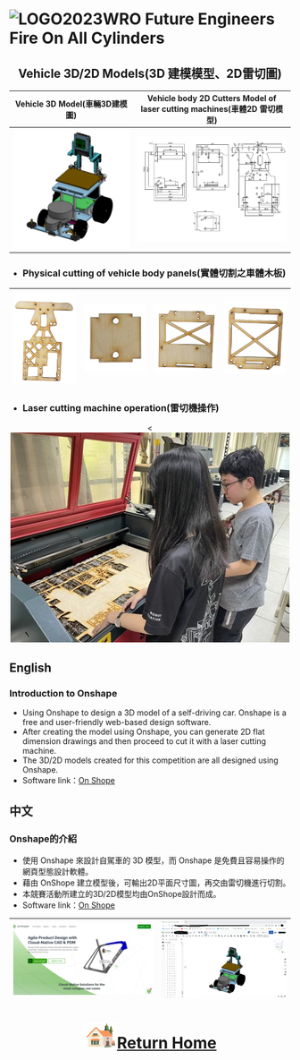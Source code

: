 ![LOGO](../other/img/logo.png)2023WRO Future Engineers Fire On All Cylinders  
====
## <div align="center">Vehicle 3D/2D Models(3D 建模模型、2D雷切圖)</div>

| Vehicle 3D Model(車輛3D建模圖)|Vehicle body 2D Cutters Model of laser cutting machines(車體2D 雷切模型)|
|:---:|:---:|
|<img src="./img/Vehicle_cad.png" width="400" alt="Vehicle_cad"> |<div align="center"> <img src="./img/2D_Cutters.png" width="500" alt="2D_Cutters">|

- ### Physical cutting of vehicle body panels(實體切割之車體木板) 

| <img src="./img/car_down.png" width="500" alt="car_board"> | <img src="./img/1.jpg" width="500" alt="car_board"> | <img src="./img/car_board.png" width="500" alt="car_board"> | <img src="./img/car_board_2.png" width="500" alt="car_board"> |   
| :----: | :----: |:----: |:----: | 

- ###  Laser cutting machine operation(雷切機操作) 
<div align="center"><<img src="./img/hu.jpg" width="500"></div>

## English
### Introduction to Onshape
- Using  Onshape to design a 3D model of a self-driving car. Onshape is a free and user-friendly web-based design software.
- After creating the model using Onshape, you can generate 2D flat dimension drawings and then proceed to cut it with a laser cutting machine.
- The 3D/2D models created for this competition are all designed using Onshape.  
- Software link：[On Shope](https://www.onshape.com/en/) 
## 中文
### Onshape的介紹
- 使用 Onshape 來設計自駕車的 3D 模型，而 Onshape 是免費且容易操作的網頁型態設計軟體。
- 藉由 OnShope 建立模型後，可輸出2D平面尺寸圖，再交由雷切機進行切割。
- 本競賽活動所建立的3D/2D模型均由OnShope設計而成。
- Software link：[On Shope](https://www.onshape.com/en/)
  
|<img src="./img/onshape.png" width="500" alt="Onshape">| <img src="./img/onshpe_3d.png" width="450" alt="Vehicle_cad">|
|:---:|:---:|

# <div align="center">![HOME](../../other/img/Home.png)[Return Home](../../)</div>  
